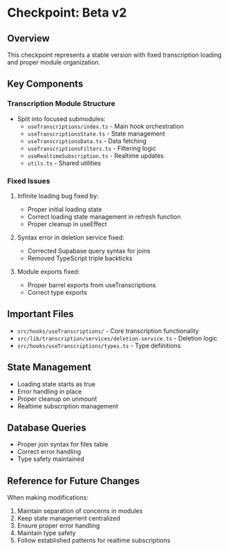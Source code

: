 # Checkpoint: Beta v2

## Overview
This checkpoint represents a stable version with fixed transcription loading and proper module organization.

## Key Components

### Transcription Module Structure
- Split into focused submodules:
  - `useTranscriptions/index.ts` - Main hook orchestration
  - `useTranscriptionsState.ts` - State management
  - `useTranscriptionsData.ts` - Data fetching
  - `useTranscriptionsFilters.ts` - Filtering logic
  - `useRealtimeSubscription.ts` - Realtime updates
  - `utils.ts` - Shared utilities

### Fixed Issues
1. Infinite loading bug fixed by:
   - Proper initial loading state
   - Correct loading state management in refresh function
   - Proper cleanup in useEffect

2. Syntax error in deletion service fixed:
   - Corrected Supabase query syntax for joins
   - Removed TypeScript triple backticks

3. Module exports fixed:
   - Proper barrel exports from useTranscriptions
   - Correct type exports

## Important Files
- `src/hooks/useTranscriptions/` - Core transcription functionality
- `src/lib/transcription/services/deletion-service.ts` - Deletion logic
- `src/hooks/useTranscriptions/types.ts` - Type definitions

## State Management
- Loading state starts as true
- Error handling in place
- Proper cleanup on unmount
- Realtime subscription management

## Database Queries
- Proper join syntax for files table
- Correct error handling
- Type safety maintained

## Reference for Future Changes
When making modifications:
1. Maintain separation of concerns in modules
2. Keep state management centralized
3. Ensure proper error handling
4. Maintain type safety
5. Follow established patterns for realtime subscriptions